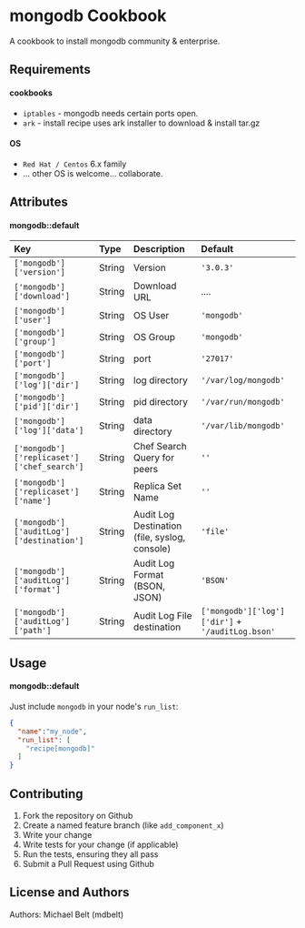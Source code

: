 mongodb Cookbook
====================
A cookbook to install mongodb community & enterprise.

Requirements
------------
#### cookbooks
- `iptables` - mongodb needs certain ports open.
- `ark` - install recipe uses ark installer to download & install tar.gz

#### OS
- `Red Hat / Centos` 6.x family
- ... other OS is welcome... collaborate.

Attributes
----------
#### mongodb::default
|Key|Type|Description|Default|
|:-------|:--------|:------|:------|
|`['mongodb']['version']`|String|Version|`'3.0.3'`|
|`['mongodb']['download']`|String|Download URL|....|
|`['mongodb']['user']`|String|OS User|`'mongodb'`|
|`['mongodb']['group']`|String|OS Group|`'mongodb'`|
|`['mongodb']['port']`|String|port|`'27017'`|
|`['mongodb']['log']['dir']`|String|log directory|`'/var/log/mongodb'`|
|`['mongodb']['pid']['dir']`|String|pid directory|`'/var/run/mongodb'`|
|`['mongodb']['log']['data']`|String|data directory|`'/var/lib/mongodb'`|
|`['mongodb']['replicaset']['chef_search']`|String|Chef Search Query for peers|`''`|
|`['mongodb']['replicaset']['name']`|String|Replica Set Name|`''`|
|`['mongodb']['auditLog']['destination']`|String|Audit Log Destination (file, syslog, console)|`'file'`|
|`['mongodb']['auditLog']['format']`|String|Audit Log Format (BSON, JSON)|`'BSON'`|
|`['mongodb']['auditLog']['path']`|String|Audit Log File destination|`['mongodb']['log']['dir']` + `'/auditLog.bson'`|

Usage
-----
#### mongodb::default
Just include `mongodb` in your node's `run_list`:

```json
{
  "name":"my_node",
  "run_list": [
    "recipe[mongodb]"
  ]
}
```

Contributing
------------
1. Fork the repository on Github
2. Create a named feature branch (like `add_component_x`)
3. Write your change
4. Write tests for your change (if applicable)
5. Run the tests, ensuring they all pass
6. Submit a Pull Request using Github

License and Authors
-------------------
Authors: Michael Belt (mdbelt)
